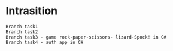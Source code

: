 # Intrasition
```
Branch task1
Branch task2
Branch task3 - game rock-paper-scissors- lizard-Spock! in C#
Branch task4 - auth app in C#
```

